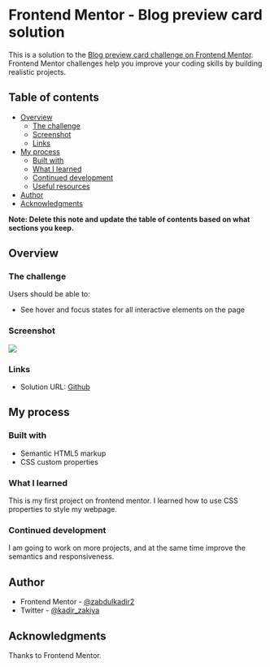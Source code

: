 # Frontend Mentor - Blog preview card solution

This is a solution to the [Blog preview card challenge on Frontend Mentor](https://www.frontendmentor.io/challenges/blog-preview-card-ckPaj01IcS). Frontend Mentor challenges help you improve your coding skills by building realistic projects. 

## Table of contents

- [Overview](#overview)
  - [The challenge](#the-challenge)
  - [Screenshot](#screenshot)
  - [Links](#links)
- [My process](#my-process)
  - [Built with](#built-with)
  - [What I learned](#what-i-learned)
  - [Continued development](#continued-development)
  - [Useful resources](#useful-resources)
- [Author](#author)
- [Acknowledgments](#acknowledgments)

**Note: Delete this note and update the table of contents based on what sections you keep.**

## Overview

### The challenge

Users should be able to:

- See hover and focus states for all interactive elements on the page

### Screenshot

![](./blog/screenshot.png)



### Links

- Solution URL: [Github](https://github.com/zabdulkadir2/FrontendMentor-Blog-preview-card)

## My process

### Built with

- Semantic HTML5 markup
- CSS custom properties


### What I learned

This is my first project on frontend mentor. I learned how to use CSS properties to style my webpage.


### Continued development

I am going to work on more projects, and at the same time improve the semantics and responsiveness.


## Author
- Frontend Mentor - [@zabdulkadir2](https://www.frontendmentor.io/zabdulkadir2)
- Twitter - [@kadir_zakiya](https://www.twitter.com/kadir_zakiya)


## Acknowledgments

Thanks to Frontend Mentor.
